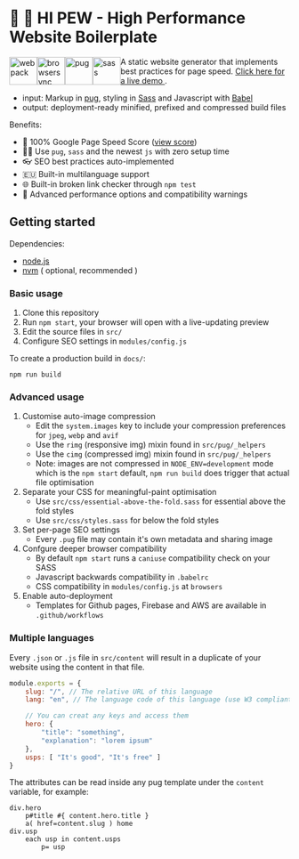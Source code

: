 # 👋 🔫 HI PEW - High Performance Website Boilerplate

<img height="50px" style="float: left;" alt="webpack" src="http://i.imgur.com/xz36f45.png" /> <img height="50px" style="float: left;" alt="browsersync" src="http://i.imgur.com/L5peje9.png" /> <img height="50px" style="float: left;" alt="pug" src="http://i.imgur.com/x4sHEg4.png" /> <img height="50px" style="float: left;" alt="sass" src="http://i.imgur.com/O9ikKdz.png" />

A static website generator that implements best practices for page speed. [ Click here for a live demo ]( https://actuallymentor.github.io/hi-pew/ ).

- input: Markup in [pug]( https://github.com/pugjs ), styling in [Sass]( https://github.com/sass/sass ) and Javascript with [Babel]( https://babeljs.io/ )
- output: deployment-ready minified, prefixed and compressed build files

Benefits:

- 🚀 100% Google Page Speed Score ([view score]( https://developers.google.com/speed/pagespeed/insights/?url=https://actuallymentor.github.io/hi-pew/ ))
- 👩‍💻 Use `pug`, `sass` and the newest `js` with zero setup time
- 👓 SEO best practices auto-implemented
- 🇪🇺 Built-in multilanguage support
- 🌐 Built-in broken link checker through `npm test`
- 🧪 Advanced performance options and compatibility warnings

## Getting started

Dependencies:

- [node.js]( https://nodejs.org/en/ )
- [nvm]( https://github.com/nvm-sh/nvm ) ( optional, recommended )

### Basic usage

1. Clone this repository
2. Run `npm start`, your browser will open with a live-updating preview
3. Edit the source files in `src/`
4. Configure SEO settings in `modules/config.js`

To create a production build in `docs/`:

```shell
npm run build
```

### Advanced usage

1. Customise auto-image compression
    - Edit the `system.images` key to include your compression preferences for `jpeg`, `webp` and `avif`
    - Use the `rimg` (responsive img) mixin found in `src/pug/_helpers`
    - Use the `cimg` (compressed img) mixin found in `src/pug/_helpers`
    - Note: images are not compressed in `NODE_ENV=development` mode which is the `npm start` default, `npm run build` does trigger that actual file optimisation
2. Separate your CSS for meaningful-paint optimisation
    - Use `src/css/essential-above-the-fold.sass` for essential above the fold styles
    - Use `src/css/styles.sass` for below the fold styles
3. Set per-page SEO settings
    - Every `.pug` file may contain it's own metadata and sharing image
4. Confgure deeper browser compatibility
    - By default `npm start` runs a `caniuse` compatibility check on your SASS
    - Javascript backwards compatibility in `.babelrc`
    - CSS compatibility in `modules/config.js` at `browsers`
4. Enable auto-deployment
    - Templates for Github pages, Firebase and AWS are available in `.github/workflows`

### Multiple languages

Every `.json` or `.js` file in `src/content` will result in a duplicate of your website using the content in that file.

```js
module.exports = {
    slug: "/", // The relative URL of this language
    lang: "en", // The language code of this language (use W3 compliant codes)

    // You can creat any keys and access them
    hero: {
        "title": "something",
        "explanation": "lorem ipsum"
    },
    usps: [ "It's good", "It's free" ]
}
```

The attributes can be read inside any pug template under the `content` variable, for example:

```pug
div.hero
    p#title #{ content.hero.title }
    a( href=content.slug ) home
div.usp
    each usp in content.usps
        p= usp
```
